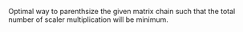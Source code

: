 Optimal way to parenthsize the given matrix chain such that the total number of scaler multiplication will be minimum.
